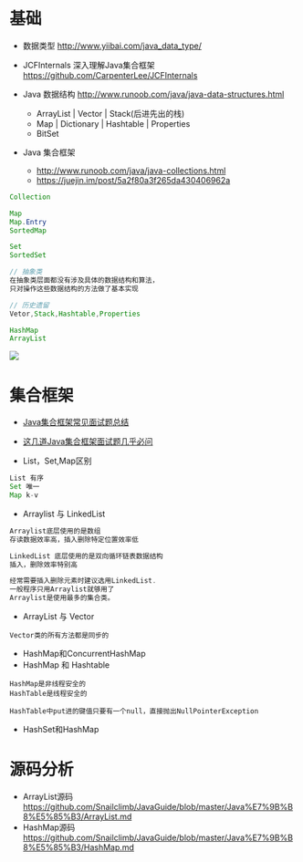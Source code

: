 # 基础

- 数据类型 <http://www.yiibai.com/java_data_type/>
- JCFInternals 深入理解Java集合框架 https://github.com/CarpenterLee/JCFInternals
- Java 数据结构 <http://www.runoob.com/java/java-data-structures.html>

  - ArrayList | Vector | Stack(后进先出的栈)
  - Map | Dictionary | Hashtable | Properties
  - BitSet

- Java 集合框架 
  - <http://www.runoob.com/java/java-collections.html>
  - https://juejin.im/post/5a2f80a3f265da430406962a

```java
Collection

Map 
Map.Entry 
SortedMap

Set
SortedSet

// 抽象类
在抽象类层面都没有涉及具体的数据结构和算法，
只对操作这些数据结构的方法做了基本实现

// 历史遗留
Vetor,Stack,Hashtable,Properties

HashMap 
ArrayList
```

![](http://www.runoob.com/wp-content/uploads/2014/01/java-coll.png)

# 集合框架

- [Java集合框架常见面试题总结](https://github.com/Snailclimb/JavaGuide/blob/master/Java%E7%9B%B8%E5%85%B3/Java%E9%9B%86%E5%90%88%E6%A1%86%E6%9E%B6%E5%B8%B8%E8%A7%81%E9%9D%A2%E8%AF%95%E9%A2%98%E6%80%BB%E7%BB%93.md)

- [这几道Java集合框架面试题几乎必问](https://github.com/Snailclimb/JavaGuide/blob/master/Java%E7%9B%B8%E5%85%B3/%E8%BF%99%E5%87%A0%E9%81%93Java%E9%9B%86%E5%90%88%E6%A1%86%E6%9E%B6%E9%9D%A2%E8%AF%95%E9%A2%98%E5%87%A0%E4%B9%8E%E5%BF%85%E9%97%AE.md)

- List，Set,Map区别

```jsx
List 有序
Set 唯一
Map k-v
```

- Arraylist 与 LinkedList 

```jsx
Arraylist底层使用的是数组
存读数据效率高，插入删除特定位置效率低

LinkedList 底层使用的是双向循环链表数据结构
插入，删除效率特别高

经常需要插入删除元素时建议选用LinkedList.
一般程序只用Arraylist就够用了 
Arraylist是使用最多的集合类。
```

- ArrayList 与 Vector 

```
Vector类的所有方法都是同步的
```

- HashMap和ConcurrentHashMap
- HashMap 和 Hashtable 

```
HashMap是非线程安全的
HashTable是线程安全的

HashTable中put进的键值只要有一个null，直接抛出NullPointerException
```

- HashSet和HashMap

# 源码分析 

- ArrayList源码 https://github.com/Snailclimb/JavaGuide/blob/master/Java%E7%9B%B8%E5%85%B3/ArrayList.md
- HashMap源码 https://github.com/Snailclimb/JavaGuide/blob/master/Java%E7%9B%B8%E5%85%B3/HashMap.md